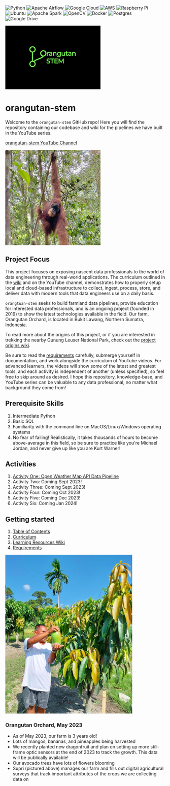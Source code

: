 ﻿![Python](https://img.shields.io/badge/python-3670A0?style=for-the-badge&logo=python&logoColor=ffdd54)
![Apache Airflow](https://img.shields.io/badge/Apache%20Airflow-017CEE?style=for-the-badge&logo=Apache%20Airflow&logoColor=white)
![Google Cloud](https://img.shields.io/badge/GoogleCloud-%234285F4.svg?style=for-the-badge&logo=google-cloud&logoColor=white)
![AWS](https://img.shields.io/badge/AWS-%23FF9900.svg?style=for-the-badge&logo=amazon-aws&logoColor=white)
![Raspberry Pi](https://img.shields.io/badge/-RaspberryPi-C51A4A?style=for-the-badge&logo=Raspberry-Pi)
![Ubuntu](https://img.shields.io/badge/Ubuntu-E95420?style=for-the-badge&logo=ubuntu&logoColor=white)
![Apache Spark](https://img.shields.io/badge/Apache%20Spark-FDEE21?style=flat-square&logo=apachespark&logoColor=black)
![OpenCV](https://img.shields.io/badge/opencv-%23white.svg?style=for-the-badge&logo=opencv&logoColor=white)
![Docker](https://img.shields.io/badge/docker-%230db7ed.svg?style=for-the-badge&logo=docker&logoColor=white)
![Postgres](https://img.shields.io/badge/postgres-%23316192.svg?style=for-the-badge&logo=postgresql&logoColor=white)
![Google Drive](https://img.shields.io/badge/Google%20Drive-4285F4?style=for-the-badge&logo=googledrive&logoColor=white)

<img src="https://github.com/mikestack15/orangutan-stem/blob/main/docs/wiki_pics/orangutan_stem_logo.jpg" width="300" height="200">

# orangutan-stem
Welcome to the `orangutan-stem` GitHub repo! Here you will find the repository containing our codebase and wiki for the pipelines we have built in the YouTube series.

[orangutan-stem YouTube Channel](https://youtube.com/@orangutan-stem)

<img src="https://github.com/mikestack15/orangutan-stem/blob/main/docs/wiki_pics/orangutan_gunung_leuser_march_23.jpg" width="300" height="300">

## Project Focus

This project focuses on exposing nascent data professionals to the world of data engineering through real-world applications. The curriculum outlined in the [wiki](https://github.com/mikestack15/orangutan-stem/wiki/Curriculum) and on the YouTube channel, demonstrates how to properly setup local and cloud-based infrastructure to collect, ingest, process, store, and deliver data with modern tools that data engineers use on a daily basis.

`orangtuan-stem` seeks to build farmland data pipelines, provide education for interested data professionals, and is an ongoing project (founded in 2019) to show the latest technologies available in the field. Our farm, Orangutan Orchard, is located in Bukit Lawang, Northern Sumatra, Indonesia.

To read more about the origins of this project, or if you are interested in trekking the nearby Gunung Leuser National Park, check out the [project origins wiki](https://github.com/mikestack15/orangutan-stem/wiki/Project-Origins-&-Background).

Be sure to read the [requirements](https://github.com/mikestack15/orangutan-stem/wiki/Requirements) carefully, submerge yourself in documentation, and work alongside the curriculum of YouTube videos. For advanced  learners, the videos will show some of the latest and greatest tools, and each activity is independent of another (unless specified), so feel free to skip around as desired. I hope this repository, knowledge-base, and YouTube series can be valuable to any data professional, no matter what background they come from!

## Prerequisite Skills
1. Intermediate Python
2. Basic SQL
3. Familiarity with the command line on MacOS/Linux/Windows operating systems
4. No fear of failing! Realistically, it takes thousands of hours to become above-average in this field, so be sure to practice like you're Michael Jordan, and never give up like you are Kurt Warner!

## Activities
1. [Activity One: Open Weather Map API Data Pipeline](https://github.com/mikestack15/orangutan-stem/wiki/Activity-1:-Open-Weather-Map-API-Data-Pipeline)
2. Activity Two: Coming Sept 2023!
3. Activity Three: Coming Sept 2023!
4. Activity Four: Coming Oct 2023!
5. Activity Five: Coming Dec 2023!
6. Activity Six: Coming Jan 2024!

## Getting started

1. [Table of Contents](https://github.com/mikestack15/orangutan-stem/wiki)
2. [Curriculum](https://github.com/mikestack15/orangutan-stem/wiki/Curriculum)
3. [Learning Resources Wiki](https://github.com/mikestack15/orangutan-stem/wiki/Learning-Resources)
4. [Requirements](https://github.com/mikestack15/orangutan-stem/wiki/Requirements)



<img src="https://github.com/mikestack15/orangutan-stem/blob/main/docs/wiki_pics/orangutan_orchard_mango_trees_may_2023.JPG" width="400" height="500">

### Orangutan Orchard, May 2023

* As of May 2023, our farm is 3 years old!
* Lots of mangos, bananas, and pineapples being harvested
* We recently planted new dragonfruit and plan on setting up more still-frame optic sensors at the end of 2023 to track the growth. This data will be publically available!
* Our avocado trees have lots of flowers blooming
* Supri (pictured above) manages our farm and fills out digital agricultural surveys that track important attributes of the crops we are collecting data on